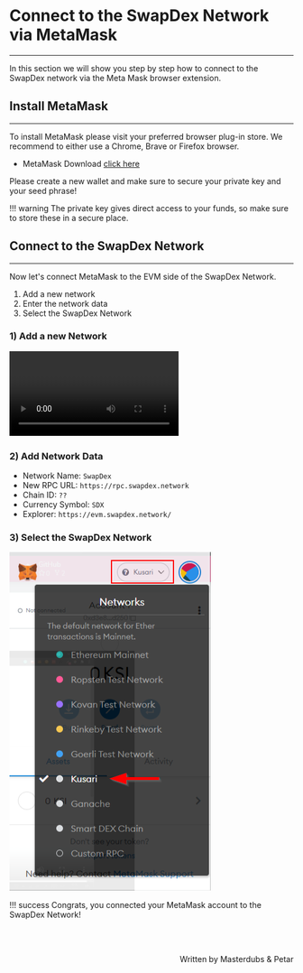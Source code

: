 # <b>Connect to the SwapDex Network via MetaMask</b>
---

In this section we will show you step by step how to connect to the SwapDex network via the Meta Mask browser extension.


## **Install MetaMask**
---

To install MetaMask please visit your preferred browser plug-in store. We recommend to either use a Chrome, Brave or Firefox browser.

- MetaMask Download [click here](https://metamask.io/download)

Please create a new wallet and make sure to secure your private key and your seed phrase!

!!! warning
    The private key gives direct access to your funds, so make sure to store these in a secure place.

## **Connect to the SwapDex Network**
---

Now let's connect MetaMask to the EVM side of the SwapDex Network.

1. Add a new network
2. Enter the network data
3. Select the SwapDex Network

### **1) Add a new Network**

![type:video](assets/mm-connect.mp4)


### **2) Add Network Data**

- Network Name: `SwapDex`
- New RPC URL: `https://rpc.swapdex.network`
- Chain ID: `??`
- Currency Symbol: `SDX`
- Explorer: `https://evm.swapdex.network/`

### **3) Select the SwapDex Network**

![img](assets/select-kusari.png#center)


!!! success
    Congrats, you connected your MetaMask account to the SwapDex Network!

<br></br>

<p align=right> Written by Masterdubs & Petar </p>
